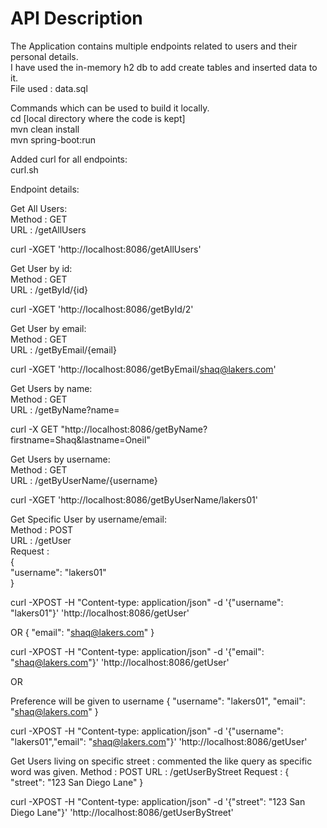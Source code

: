 # API Description

The Application contains multiple endpoints related to users and their personal details.<br/>
I have used the in-memory h2 db to add create tables and inserted data to it.<br/>
File used : data.sql<br/>

Commands which can be used to build it locally.<br/>
cd [local directory where the code is kept]<br/>
mvn clean install<br/>
mvn spring-boot:run<br/>

Added curl for all endpoints:<br/>
curl.sh<br/>

Endpoint details:<br/>

Get All Users:<br/>
Method : GET<br/>
URL : /getAllUsers<br/>

curl -XGET 'http://localhost:8086/getAllUsers'<br/>

Get User by id:<br/>
Method : GET<br/>
URL : /getById/{id}<br/>

curl -XGET 'http://localhost:8086/getById/2'<br/>

Get User by email:<br/>
Method : GET<br/>
URL : /getByEmail/{email}<br/>

curl -XGET 'http://localhost:8086/getByEmail/shaq@lakers.com'<br/>

Get Users by name:<br/>
Method : GET<br/>
URL : /getByName?name=<name><br/>

curl -X GET "http://localhost:8086/getByName?firstname=Shaq&lastname=Oneil"<br/>

Get Users by username:<br/>
Method : GET<br/>
URL : /getByUserName/{username}<br/>

curl -XGET 'http://localhost:8086/getByUserName/lakers01'<br/>

Get Specific User by username/email:<br/>
Method : POST<br/>
URL : /getUser<br/>
Request :<br/>
{<br/>
  "username": "lakers01"<br/>
}<br/>

curl -XPOST -H "Content-type: application/json" -d '{"username": "lakers01"}' 'http://localhost:8086/getUser'

OR
{
  "email": "shaq@lakers.com"
}

curl -XPOST -H "Content-type: application/json" -d '{"email": "shaq@lakers.com"}' 'http://localhost:8086/getUser'

OR

Preference will be given to username
{
  "username": "lakers01",
  "email": "shaq@lakers.com"
}

curl -XPOST -H "Content-type: application/json" -d '{"username": "lakers01","email": "shaq@lakers.com"}' 'http://localhost:8086/getUser'

Get Users living on specific street : commented the like query as specific word was given.
Method : POST
URL : /getUserByStreet
Request :
{
   "street": "123 San Diego Lane"
}

curl -XPOST -H "Content-type: application/json" -d '{"street": "123 San Diego Lane"}' 'http://localhost:8086/getUserByStreet'

